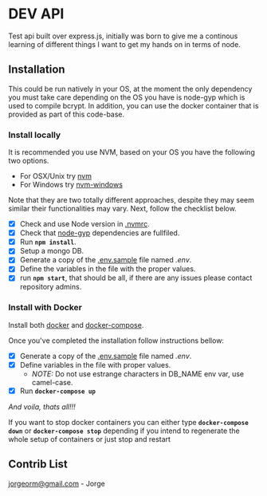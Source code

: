 # DEV API

Test api built over express.js, initially was born to give me a continous learning of different things I want to get my hands on in terms of node.

## Installation

This could be run natively in your OS, at the moment the only dependency you must take care depending on the OS you have is node-gyp which is used to compile bcrypt. In addition, you can use the docker container that is provided as part of this code-base.

### Install locally

It is recommended you use NVM, based on your OS you have the following two options.

- For OSX/Unix try [nvm](https://github.com/creationix/nvm)
- For Windows try [nvm-windows](https://github.com/coreybutler/nvm-windows)

Note that they are two totally different approaches, despite they may seem similar their functionalities may vary. Next, follow the checklist below.

- [x] Check and use Node version in [.nvmrc](./.nvmrc).
- [x] Check that [node-gyp](https://github.com/nodejs/node-gyp#installation) dependencies are fullfiled.
- [x] Run **`npm install`**.
- [x] Setup a mongo DB.
- [x] Generate a copy of the [.env.sample](./.env.sample) file named _.env_.
- [x] Define the variables in the file with the proper values.
- [x] run **`npm start`**, that should be all, if there are any issues please contact repository admins.

### Install with Docker

Install both [docker](https://docs.docker.com/install/) and [docker-compose](https://docs.docker.com/compose/install/).

Once you've completed the installation follow instructions bellow:

- [x] Generate a copy of the [.env.sample](./.env.sample) file named _.env_.
- [x] Define variables in the file with proper values.
  - _NOTE:_ Do not use estrange characters in DB_NAME env var, use camel-case.
- [x] Run **`docker-compose up`**

_And voila, thats all!!!_

If you want to stop docker containers you can either type **`docker-compose down`** or **`docker-compose stop`** depending if you intend to regenerate the whole setup of containers or just stop and restart

## Contrib List

jorgeorm@gmail.com - Jorge
